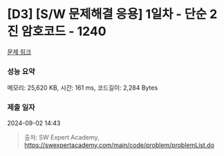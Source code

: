 # [D3] [S/W 문제해결 응용] 1일차 - 단순 2진 암호코드 - 1240 

[문제 링크](https://swexpertacademy.com/main/code/problem/problemDetail.do?contestProbId=AV15FZuqAL4CFAYD) 

### 성능 요약

메모리: 25,620 KB, 시간: 161 ms, 코드길이: 2,284 Bytes

### 제출 일자

2024-09-02 14:43



> 출처: SW Expert Academy, https://swexpertacademy.com/main/code/problem/problemList.do